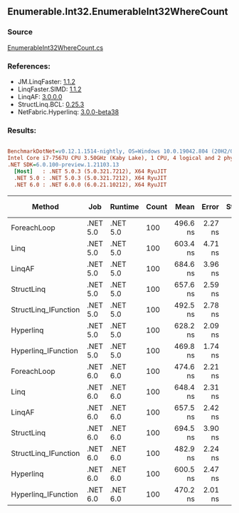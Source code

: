 ﻿## Enumerable.Int32.EnumerableInt32WhereCount

### Source
[EnumerableInt32WhereCount.cs](../LinqBenchmarks/Enumerable/Int32/EnumerableInt32WhereCount.cs)

### References:
- JM.LinqFaster: [1.1.2](https://www.nuget.org/packages/JM.LinqFaster/1.1.2)
- LinqFaster.SIMD: [1.1.2](https://www.nuget.org/packages/LinqFaster.SIMD/1.0.3)
- LinqAF: [3.0.0.0](https://www.nuget.org/packages/LinqAF/3.0.0.0)
- StructLinq.BCL: [0.25.3](https://www.nuget.org/packages/StructLinq.BCL/0.25.3)
- NetFabric.Hyperlinq: [3.0.0-beta38](https://www.nuget.org/packages/NetFabric.Hyperlinq/3.0.0-beta38)

### Results:
``` ini

BenchmarkDotNet=v0.12.1.1514-nightly, OS=Windows 10.0.19042.804 (20H2/October2020Update)
Intel Core i7-7567U CPU 3.50GHz (Kaby Lake), 1 CPU, 4 logical and 2 physical cores
.NET SDK=6.0.100-preview.1.21103.13
  [Host]   : .NET 5.0.3 (5.0.321.7212), X64 RyuJIT
  .NET 5.0 : .NET 5.0.3 (5.0.321.7212), X64 RyuJIT
  .NET 6.0 : .NET 6.0.0 (6.0.21.10212), X64 RyuJIT


```
|               Method |      Job |  Runtime | Count |     Mean |   Error |  StdDev | Ratio |  Gen 0 | Gen 1 | Gen 2 | Allocated |
|--------------------- |--------- |--------- |------ |---------:|--------:|--------:|------:|-------:|------:|------:|----------:|
|          ForeachLoop | .NET 5.0 | .NET 5.0 |   100 | 496.6 ns | 2.27 ns | 1.89 ns |  1.00 | 0.0191 |     - |     - |      40 B |
|                 Linq | .NET 5.0 | .NET 5.0 |   100 | 603.4 ns | 4.71 ns | 3.68 ns |  1.22 | 0.0191 |     - |     - |      40 B |
|               LinqAF | .NET 5.0 | .NET 5.0 |   100 | 684.6 ns | 3.96 ns | 3.31 ns |  1.38 | 0.0191 |     - |     - |      40 B |
|           StructLinq | .NET 5.0 | .NET 5.0 |   100 | 657.6 ns | 2.59 ns | 2.16 ns |  1.32 | 0.0458 |     - |     - |      96 B |
| StructLinq_IFunction | .NET 5.0 | .NET 5.0 |   100 | 492.5 ns | 2.78 ns | 2.47 ns |  0.99 | 0.0191 |     - |     - |      40 B |
|            Hyperlinq | .NET 5.0 | .NET 5.0 |   100 | 628.2 ns | 2.09 ns | 1.75 ns |  1.26 | 0.0191 |     - |     - |      40 B |
|  Hyperlinq_IFunction | .NET 5.0 | .NET 5.0 |   100 | 469.8 ns | 1.74 ns | 1.54 ns |  0.95 | 0.0191 |     - |     - |      40 B |
|          ForeachLoop | .NET 6.0 | .NET 6.0 |   100 | 474.6 ns | 2.21 ns | 1.96 ns |  0.96 | 0.0191 |     - |     - |      40 B |
|                 Linq | .NET 6.0 | .NET 6.0 |   100 | 648.4 ns | 2.31 ns | 2.16 ns |  1.31 | 0.0191 |     - |     - |      40 B |
|               LinqAF | .NET 6.0 | .NET 6.0 |   100 | 657.5 ns | 2.42 ns | 2.27 ns |  1.32 | 0.0191 |     - |     - |      40 B |
|           StructLinq | .NET 6.0 | .NET 6.0 |   100 | 694.5 ns | 3.90 ns | 3.46 ns |  1.40 | 0.0458 |     - |     - |      96 B |
| StructLinq_IFunction | .NET 6.0 | .NET 6.0 |   100 | 482.9 ns | 2.24 ns | 1.99 ns |  0.97 | 0.0191 |     - |     - |      40 B |
|            Hyperlinq | .NET 6.0 | .NET 6.0 |   100 | 600.5 ns | 2.47 ns | 2.19 ns |  1.21 | 0.0191 |     - |     - |      40 B |
|  Hyperlinq_IFunction | .NET 6.0 | .NET 6.0 |   100 | 470.2 ns | 2.01 ns | 1.88 ns |  0.95 | 0.0191 |     - |     - |      40 B |
